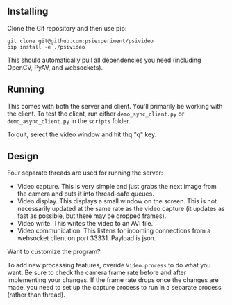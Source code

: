 Installing 
----------

Clone the Git repository and then use pip:

    git clone git@github.com:psiexperiment/psivideo
    pip install -e ./psivideo

This should automatically pull all dependencies you need (including OpenCV, PyAV, and websockets).

Running
-------

This comes with both the server and client. You'll primarily be working with the client. To test the client, run either `demo_sync_client.py` or `demo_async_client.py` in the `scripts` folder.

To quit, select the video window and hit thq "q" key.

Design
------

Four separate threads are used for running the server:

* Video capture. This is very simple and just grabs the next image from the camera and puts it into thread-safe queues.
* Video display. This displays a small window on the screen. This is not necessarily updated at the same rate as the video capture (it updates as fast as possible, but there may be dropped frames). 
* Video write. This writes the video to an AVI file. 
* Video communication. This listens for incoming connections from a websocket client on port 33331. Payload is json.

Want to customize the program? 

To add new processing features, overide `Video.process` to do what you want. Be sure to check the camera frame rate before and after implementing your changes. If the frame rate drops once the changes are made, you need to set up the capture process to run in a separate process (rather than thread).
